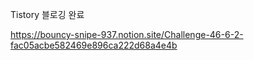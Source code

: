 

Tistory 블로깅 완료  

https://bouncy-snipe-937.notion.site/Challenge-46-6-2-fac05acbe582469e896ca222d68a4e4b

